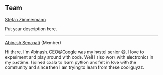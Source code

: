 Team
----

[Stefan Zimmermann](https://github.com/userzimmermann)

Put your description here.

---

[Abinash Senapati](https://github.com/Techievena) (Member)

Hi there. I'm Abinash. [CEO@Google](https://twitter.com/sundarpichai) was my hostel senior :smile:. I love to experiment and play around with code. Well I also work with electronics in my pastime. I joined coala to learn python and felt in love with the community and since then I am trying to learn from these cool guyzz.
